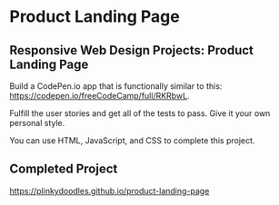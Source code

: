 # Product Landing Page

## Responsive Web Design Projects: Product Landing Page

Build a CodePen.io app that is functionally similar to this: https://codepen.io/freeCodeCamp/full/RKRbwL.

Fulfill the user stories and get all of the tests to pass. Give it your own personal style.

You can use HTML, JavaScript, and CSS to complete this project. 

## Completed Project

https://plinkydoodles.github.io/product-landing-page
